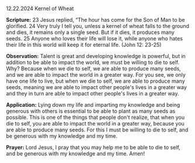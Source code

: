 12.22.2024 Kernel of Wheat

**Scripture:**
23 Jesus replied, “The hour has come for the Son of Man to be glorified. 
24 Very truly I tell you, unless a kernel of wheat falls to the ground and dies, it remains only a single seed. But if it dies, it produces many seeds. 
25 Anyone who loves their life will lose it, while anyone who hates their life in this world will keep it for eternal life.
(John 12: 23-25)

**Observation:**
Talent is great and developing knowledge is powerful, but in addition to be able to impact the world, we must be willing to die to self.
Why? Because when we die to self, we are able to produce many seeds, and we are able to impact the world in a greater way. For you see, we only have one life to live,
but when we die to self, we are able to produce many seeds, meaning we are able to impact other people's lives in a greater way and they in turn are able to impact other people's lives in a greater way.

**Application:**
Lying down my life and imparting my knowledge and being generous with others is essential to be able to plant as many seeds as possible.
This is one of the things that people don't realize, that when you die to self, you are able to impact the world in a greater way, because you are able to produce many seeds.
For this I must be willing to die to self, and be generous with my knowledge and my time.

**Prayer:**
Lord Jesus, I pray that you may help me to be able to die to self, and be generous with my knowledge and my time. Amen!
